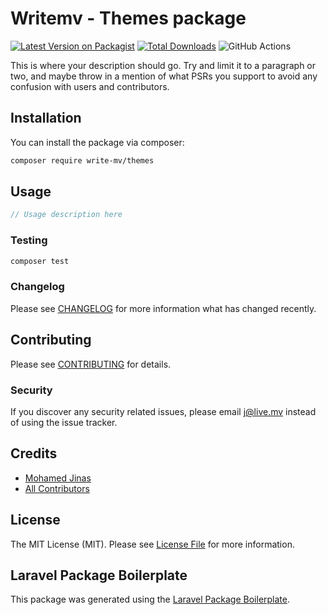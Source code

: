 # Writemv - Themes package

[![Latest Version on Packagist](https://img.shields.io/packagist/v/write-mv/themes.svg?style=flat-square)](https://packagist.org/packages/write-mv/themes)
[![Total Downloads](https://img.shields.io/packagist/dt/write-mv/themes.svg?style=flat-square)](https://packagist.org/packages/write-mv/themes)
![GitHub Actions](https://github.com/write-mv/themes/actions/workflows/main.yml/badge.svg)

This is where your description should go. Try and limit it to a paragraph or two, and maybe throw in a mention of what PSRs you support to avoid any confusion with users and contributors.

## Installation

You can install the package via composer:

```bash
composer require write-mv/themes
```

## Usage

```php
// Usage description here
```

### Testing

```bash
composer test
```

### Changelog

Please see [CHANGELOG](CHANGELOG.md) for more information what has changed recently.

## Contributing

Please see [CONTRIBUTING](CONTRIBUTING.md) for details.

### Security

If you discover any security related issues, please email j@live.mv instead of using the issue tracker.

## Credits

-   [Mohamed Jinas](https://github.com/write-mv)
-   [All Contributors](../../contributors)

## License

The MIT License (MIT). Please see [License File](LICENSE.md) for more information.

## Laravel Package Boilerplate

This package was generated using the [Laravel Package Boilerplate](https://laravelpackageboilerplate.com).
